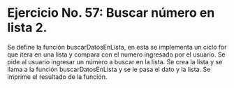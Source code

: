 # Ejercicio No. 57: Buscar número en lista 2. 
Se define la función buscarDatosEnLista, en esta se implementa un ciclo for que itera en una lista y compara con el numero ingresado por el usuario. Se pide al usuario ingresar un número a buscar en la lista. Se crea la lista y se llama a la función buscarDatosEnLista y se le pasa el dato y la lista. Se imprime el resultado de la función. 
